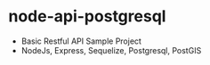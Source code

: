 # node-api-postgresql
- Basic Restful API Sample Project
- NodeJs, Express, Sequelize, Postgresql, PostGIS
